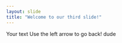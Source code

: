 ```yaml
---
layout: slide
title: "Welcome to our third slide!"
---
```

Your text
Use the left arrow to go back!
dude
